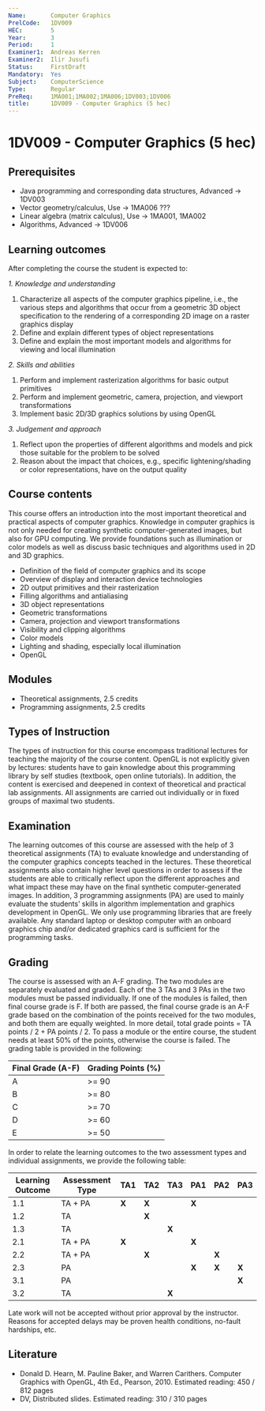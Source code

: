 ```yaml
---
Name:       Computer Graphics
PrelCode:   1DV009
HEC:        5
Year:       3
Period:     1
Examiner1:  Andreas Kerren
Examiner2:  Ilir Jusufi
Status:     FirstDraft
Mandatory:  Yes
Subject:    ComputerScience
Type:       Regular
PreReq:     1MA001;1MA002;1MA006;1DV003;1DV006
title:      1DV009 - Computer Graphics (5 hec)
---
```


# 1DV009 - Computer Graphics (5 hec)

## Prerequisites

- Java programming and corresponding data structures, Advanced → 1DV003
- Vector geometry/calculus, Use → 1MA006 ???
- Linear algebra (matrix calculus), Use → 1MA001, 1MA002
- Algorithms, Advanced → 1DV006

## Learning outcomes

After completing the course the student is expected to:

*1. Knowledge and understanding*

1. Characterize all aspects of the computer graphics pipeline, i.e., the various steps and algorithms that occur from a geometric 3D object specification to the rendering of a corresponding 2D image on a raster graphics display
2. Define and explain different types of object representations
3. Define and explain the most important models and algorithms for viewing and local illumination

*2. Skills and abilities*

1. Perform and implement rasterization algorithms for basic output primitives
2. Perform and implement geometric, camera, projection, and viewport transformations
3. Implement basic 2D/3D graphics solutions by using OpenGL

*3. Judgement and approach*

1. Reflect upon the properties of different algorithms and models and pick those suitable for the problem to be solved
2. Reason about the impact that choices, e.g., specific lightening/shading or color representations, have on the output quality

## Course contents

This course offers an introduction into the most important theoretical and practical aspects of computer graphics. Knowledge in computer graphics is not only needed for creating synthetic computer-generated images, but also for GPU computing. We provide foundations such as illumination or color models as well as discuss basic techniques and algorithms used in 2D and 3D graphics.

* Definition of the field of computer graphics and its scope
* Overview of display and interaction device technologies
* 2D output primitives and their rasterization
* Filling algorithms and antialiasing
* 3D object representations
* Geometric transformations
* Camera, projection and viewport transformations
* Visibility and clipping algorithms
* Color models
* Lighting and shading, especially local illumination
* OpenGL

## Modules

* Theoretical assignments, 2.5 credits
* Programming assignments, 2.5 credits

## Types of Instruction

The types of instruction for this course encompass traditional lectures for teaching the majority of the course content. OpenGL is not explicitly given by lectures: students have to gain knowledge about this programming library by self studies (textbook, open online tutorials). In addition, the content is exercised and deepened in context of theoretical and practical lab assignments. All assignments are carried out individually or in fixed groups of maximal two students.

## Examination

The learning outcomes of this course are assessed with the help of 3 theoretical assignments (TA) to evaluate knowledge and understanding of the computer graphics concepts teached in the lectures. These theoretical assignments also contain higher level questions in order to assess if the students are able to critically reflect upon the different approaches and what impact these may have on the final synthetic computer-generated images.
In addition, 3 programming assignments (PA) are used to mainly evaluate the students’ skills in algorithm implementation and graphics development in OpenGL. We only use programming libraries that are freely available. Any standard laptop or desktop computer with an onboard graphics chip and/or dedicated graphics card is sufficient for the programming tasks.

## Grading

The course is assessed with an A-F grading. The two modules are separately evaluated and graded. Each of the 3 TAs and 3 PAs in the two modules must be passed individually. If one of the modules is failed, then final course grade is F. If both are passed, the final course grade is an A-F grade based on the combination of the points received for the two modules, and both them are equally weighted. In more detail, total grade points = TA points / 2 + PA points / 2. To pass a module or the entire course, the student needs at least 50% of the points, otherwise the course is failed. The grading table is provided in the following:

| Final Grade (A-F) | Grading Points (%) |
|-------------------|--------------------|
|  A                |  >= 90             |
|  B                |  >= 80             |
|  C                |  >= 70             |
|  D                |  >= 60             |
|  E                |  >= 50             |

In order to relate the learning outcomes to the two assessment types and individual assignments, we provide the following table:

| Learning Outcome | Assessment Type | TA1 | TA2 | TA3 | PA1 | PA2 | PA3 |
| ---------------- | --------------- | --- | --- | --- | --- | --- | --- |
| 1.1              | TA + PA         |**X**|**X**|     |**X**|     |     |
| 1.2              | TA              |     |**X**|     |     |     |     |
| 1.3              | TA              |     |     |**X**|     |     |     |
| 2.1              | TA + PA         |**X**|     |     |**X**|     |     |
| 2.2              | TA + PA         |     |**X**|     |     |**X**|     |
| 2.3              | PA              |     |     |     |**X**|**X**|**X**|
| 3.1              | PA              |     |     |     |     |     |**X**|
| 3.2              | TA              |     |     |**X**|     |     |     |

Late work will not be accepted without prior approval by the instructor. Reasons for accepted delays may be proven health conditions, no-fault hardships, etc.

## Literature

- Donald D. Hearn, M. Pauline Baker, and Warren Carithers. Computer Graphics with OpenGL, 4th Ed., Pearson, 2010. Estimated reading: 450 / 812 pages
- DV, Distributed slides. Estimated reading: 310 / 310 pages